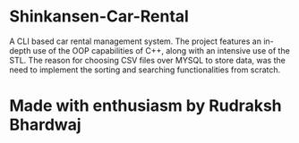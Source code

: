 # Shinkansen-Car-Rental
A CLI based car rental management system.
The project features an in-depth use of the OOP capabilities of C++, along with an intensive use of the STL.
The reason for choosing CSV files over MYSQL to store data, was the need to implement the sorting and searching functionalities from scratch.
# Made with enthusiasm by Rudraksh Bhardwaj
